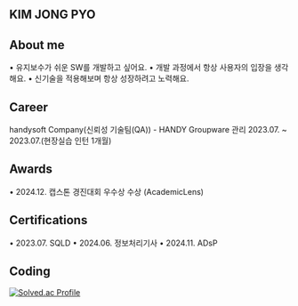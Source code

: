 ## KIM JONG PYO

<!--
**kjp0411/kjp0411** is a ✨ _special_ ✨ repository because its `README.md` (this file) appears on your GitHub profile.

Here are some ideas to get you started:

- 🔭 I’m currently working on ...
- 🌱 I’m currently learning ...
- 👯 I’m looking to collaborate on ...
- 🤔 I’m looking for help with ...
- 💬 Ask me about ...
- 📫 How to reach me: ...
- 😄 Pronouns: ...
- ⚡ Fun fact: ...
-->
## About me
• 유지보수가 쉬운 SW를 개발하고 싶어요.
• 개발 과정에서 항상 사용자의 입장을 생각해요.
• 신기술을 적용해보며 항상 성장하려고 노력해요.

## Career
handysoft Company(신뢰성 기술팀(QA)) - HANDY Groupware 관리
2023.07. ~ 2023.07.(현장실습 인턴 1개월)

## Awards
• 2024.12. 캡스톤 경진대회 우수상 수상 (AcademicLens)

## Certifications
• 2023.07. SQLD
• 2024.06. 정보처리기사
• 2024.11. ADsP

## Coding
[![Solved.ac Profile](http://mazassumnida.wtf/api/v2/generate_badge?boj=kjp0411)](https://solved.ac/kjp0411/)
